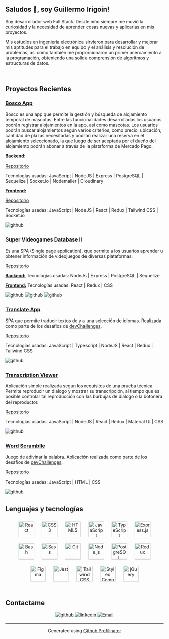 ## Saludos 👋, soy Guillermo Irigoin!

Soy desarrollador web Full Stack. Desde niño siempre me movió la curiosidad y la necesidad de aprender cosas nuevas y aplicarlas en mis proyectos.

Mis estudios en ingeniería electrónica sirvieron para desarrollar y mejorar mis aptitudes para el trabajo en equipo y el análisis y resolución de problemas, así como también me proporcionaron un primer acercamiento a la programación, obteniendo una solida comprensión de algoritmos y estructuras de datos.

<br/>

## Proyectos Recientes

### [Bosco App](https://front-bosco.up.railway.app)

Bosco es una app que permite la gestión y búsqueda de alojamiento temporal de mascotas.
Entre las funcionalidades desarrolladas los usuarios podrán registrar alojamientos en la app, así como mascotas.
Los usuarios podrán buscar alojamientos según varios criterios, como precio, ubicación, cantidad de plazas necesitadas y podrán realizar una reserva en el alojamiento seleccionado, la que luego de ser aceptada por el dueño del alojamiento podrán abonar a través de la plataforma de Mercado Pago.

<ins>**Backend:**</ins>

[Repositorio](https://github.com/Seb-astiam/back-Bosco)

Tecnologías usadas: JavaScript | NodeJS | Express | PostgreSQL | Sequelize | Socket.io | Nodemailer | Cloudinary

<ins>**Frontend:**</ins>

[Repositorio](https://github.com/Seb-astiam/front-Bosco)

Tecnologías usadas: JavaScript | NodeJS | React | Redux | Tailwind CSS | Socket.io

<img src='./Imagenes/bosco-Landing2.png' alt=github style="margin-bottom: 5px;" />

<br>

### Super Videogames Database II

Es una SPA (Single page application), que permite a los usuarios aprender u obtener información de videojuegos de diversas plataformas.

[Repositorio](https://github.com/GIrigoin/PI-Videogames)

<ins>**Backend:**</ins>
Tecnologías usadas: NodeJs | Express | PostgreSQL | Sequelize

<ins>**Frontend:**</ins>
Tecnologías usadas: React | Redux | CSS

<img src='./Imagenes/1711638816337.jpg' alt=github style="margin-bottom: 5px;" />
<img src='./Imagenes/1711638866692.jpg' alt=github style="margin-bottom: 5px;" />

<img src='./Imagenes/1711638925235.jpg' alt=github style="margin-bottom: 5px;" />

<br/>

### [Translate App](https://girigoin.github.io/translate-app/)

SPA que permite traducir textos de y a una selección de idiomas. Realizada como parte de los desafios de [devChallenges](https://devchallenges.io).

[Repositorio](https://github.com/GIrigoin/translate-app)

Tecnologías usadas: JavaScript | Typescript | NodeJS | React | Redux | Tailwind CSS

<img src='./Imagenes/translate-app.png' alt=github style="margin-bottom: 5px;" />

<br/>

### [Transcription Viewer](https://girigoin.github.io/Transcription_Viewer/)

Aplicación simple realizada segun los requisitos de una prueba técnica. Permite reproducir un dialogo y mostrar su transcripción, al tiempo que es posible controlar tal reproducción con las burbujas de dialogo o la botonera del reproductor.

[Repositorio](https://github.com/GIrigoin/Transcription_Viewer)

Tecnologías usadas: JavaScript | NodeJS | React | Redux | Material UI | CSS

<img src='./Imagenes/transcription-viewer.png' alt=github style="margin-bottom: 5px;" />

<br/>

### [Word Scramblle](https://girigoin.github.io/word-scramblle/)

Juego de adivinar la palabra. Aplicación realizada como parte de los desafios de [devChallenges](https://devchallenges.io).

[Repositorio](https://github.com/GIrigoin/word-scramblle)

Tecnologías usadas: JavaScript | HTML | CSS

<img src='./Imagenes/word-scramblle.png' alt=github style="margin-bottom: 5px;" />

<br/>

## Lenguajes y tecnologías

<div align="center">  
<a href="https://reactjs.org/" target="_blank"><img style="margin: 10px" src="https://profilinator.rishav.dev/skills-assets/react-original-wordmark.svg" alt="React" height="50" /></a>  
<a href="https://www.w3schools.com/css/" target="_blank"><img style="margin: 10px" src="https://profilinator.rishav.dev/skills-assets/css3-original-wordmark.svg" alt="CSS3" height="50" /></a>  
<a href="https://en.wikipedia.org/wiki/HTML5" target="_blank"><img style="margin: 10px" src="https://profilinator.rishav.dev/skills-assets/html5-original-wordmark.svg" alt="HTML5" height="50" /></a>  
<a href="https://www.javascript.com/" target="_blank"><img style="margin: 10px" src="https://profilinator.rishav.dev/skills-assets/javascript-original.svg" alt="JavaScript" height="50" /></a>  
<a href="https://www.typescriptlang.org/" target="_blank"><img style="margin: 10px" src="https://profilinator.rishav.dev/skills-assets/typescript-original.svg" alt="TypeScript" height="50" /></a>  
<a href="https://expressjs.com/" target="_blank"><img style="margin: 10px" src="https://profilinator.rishav.dev/skills-assets/express-original-wordmark.svg" alt="Express.js" height="50" /></a>  
<a href="https://www.gnu.org/software/bash/" target="_blank"><img style="margin: 10px" src="https://profilinator.rishav.dev/skills-assets/gnu_bash-icon.svg" alt="Bash" height="50" /></a>  
<a href="https://sass-lang.com/" target="_blank"><img style="margin: 10px" src="https://profilinator.rishav.dev/skills-assets/sass-original.svg" alt="Sass" height="50" /></a>  
<a href="https://github.com/" target="_blank"><img style="margin: 10px" src="https://profilinator.rishav.dev/skills-assets/git-scm-icon.svg" alt="Git" height="50" /></a>  
<a href="https://nodejs.org/" target="_blank"><img style="margin: 10px" src="https://profilinator.rishav.dev/skills-assets/nodejs-original-wordmark.svg" alt="Node.js" height="50" /></a>  
<a href="https://www.postgresql.org/" target="_blank"><img style="margin: 10px" src="https://profilinator.rishav.dev/skills-assets/postgresql-original-wordmark.svg" alt="PostgreSQL" height="50" /></a>  
<a href="https://redux.js.org/" target="_blank"><img style="margin: 10px" src="https://profilinator.rishav.dev/skills-assets/redux-original.svg" alt="Redux" height="50" /></a>  
<a href="https://www.figma.com/" target="_blank"><img style="margin: 10px" src="https://profilinator.rishav.dev/skills-assets/figma-icon.svg" alt="Figma" height="50" /></a>  
<a href="https://www.jestjs.io/" target="_blank"><img style="margin: 10px" src="https://profilinator.rishav.dev/skills-assets/jest.svg" alt="Jest" height="50" /></a>  
<a href="https://www.tailwindcss.com/" target="_blank"><img style="margin: 10px" src="https://profilinator.rishav.dev/skills-assets/tailwindcss.svg" alt="Tailwind CSS" height="50" /></a>  
<a href="https://styled-components.com/" target="_blank"><img style="margin: 10px" src="https://profilinator.rishav.dev/skills-assets/styled-components.png" alt="Styled Components" height="50" /></a>  
<a href="https://jquery.com/" target="_blank"><img style="margin: 10px" src="https://profilinator.rishav.dev/skills-assets/jquery.png" alt="jQuery" height="50" /></a>  
</div>

<br/>

## Contactame

<div align="center">  
<a href="https://github.com/Girigoin" target="_blank">
<img src=https://img.shields.io/badge/github-%2324292e.svg?&style=for-the-badge&logo=github&logoColor=white alt=github style="margin-bottom: 5px;" />
</a>
<a href="https://linkedin.com/in/guillermo-irigoin-644004289" target="_blank">
<img src=https://img.shields.io/badge/linkedin-%231E77B5.svg?&style=for-the-badge&logo=linkedin&logoColor=white alt=linkedin style="margin-bottom: 5px;" />
</a>
<a href="mailto:guilleirigoin@homail.com" target="_blank">
<img src=https://img.shields.io/badge/✉EMAIL-8A2BE2?style=for-the-badge alt=Email style="margin-bottom: 5px;" />
</a>
</div>

---

<div align="center">Generated using <a href="https://profilinator.rishav.dev/" target="_blank">Github Profilinator</a></div>
